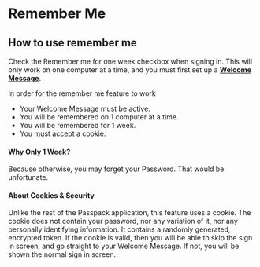 # Remember Me

## How to use remember me

Check the Remember me for one week checkbox when signing in. This will only work on one computer at a time, and you must first set up a [**Welcome Message**](/account/welcome-message.md). 

In order for the remember me feature to work

* Your Welcome Message must be active.
* You will be remembered on 1 computer at a time.
* You will be remembered for 1 week.
* You must accept a cookie.

#### Why Only 1 Week?

Because otherwise, you may forget your Password. That would be unfortunate.

#### About Cookies & Security

Unlike the rest of the Passpack application, this feature uses a cookie. The cookie does not contain your password, nor any variation of it, nor any personally identifying information. It contains a randomly generated, encrypted token. If the cookie is valid, then you will be able to skip the sign in screen, and go straight to your Welcome Message. If not, you will be shown the normal sign in screen.



